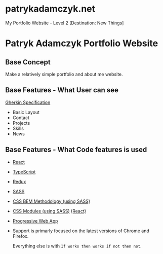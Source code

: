# patrykadamczyk.net
My Portfolio Website - Level 2 [Destination: New Things]

# Patryk Adamczyk Portfolio Website

## Base Concept

Make a relatively simple portfolio and about me website.

## Base Features - What User can see

[Gherkin Specification](https://github.com/patrykjadamczyk/patrykadamczyk.net/projects/1)

* Basic Layout
* Contact
* Projects
* Skills
* News

## Base Features - What Code features is used

* [React](https://reactjs.org/)
* [TypeScript](https://www.typescriptlang.org/)
* [Redux](https://redux.js.org/)
* [SASS](https://sass-lang.com/)
* [CSS BEM Methodology (using SASS)](http://getbem.com/)
* [CSS Modules (using SASS)](https://github.com/css-modules/css-modules) [(React)](https://facebook.github.io/create-react-app/docs/adding-a-css-modules-stylesheet)
* [Progressive Web App](https://developers.google.com/web/progressive-web-apps/)
* Support is primarly focused on the latest versions of Chrome and Firefox.
    
    Everything else is with `If works then works if not then not`.
